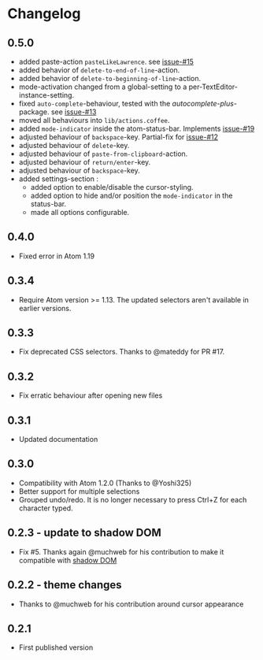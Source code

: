 # Changelog

## 0.5.0
- added paste-action `pasteLikeLawrence`. see [issue-#15](https://github.com/brunetton/atom-overtype-mode/issues/15)
- added behavior of `delete-to-end-of-line`-action.
- added behavior of `delete-to-beginning-of-line`-action.
- mode-activation changed from a global-setting to a per-TextEditor-instance-setting.
- fixed `auto-complete`-behaviour, tested with the *autocomplete-plus*-package. see [issue-#13](https://github.com/brunetton/atom-overtype-mode/issues/13)
- moved all behaviours into `lib/actions.coffee`.
- added `mode-indicator` inside the atom-status-bar. Implements [issue-#19](https://github.com/brunetton/atom-overtype-mode/issues/19)
- adjusted behaviour of `backspace`-key. Partial-fix for [issue-#12](https://github.com/brunetton/atom-overtype-mode/issues/12)
- adjusted behaviour of `delete`-key.
- adjusted behaviour of `paste-from-clipboard`-action.
- adjusted behaviour of `return/enter`-key.
- adjusted behaviour of `backspace`-key.
- added settings-section :
  - added option to enable/disable the cursor-styling.
  - added option to hide and/or position the `mode-indicator` in the status-bar.
  - made all options configurable.

## 0.4.0
- Fixed error in Atom 1.19

## 0.3.4
- Require Atom version >= 1.13. The updated selectors aren't available in earlier versions.

## 0.3.3
- Fix deprecated CSS selectors. Thanks to @mateddy for PR #17.

## 0.3.2
- Fix erratic behaviour after opening new files

## 0.3.1
- Updated documentation

## 0.3.0
- Compatibility with Atom 1.2.0 (Thanks to @Yoshi325)
- Better support for multiple selections
- Grouped undo/redo. It is no longer necessary to press Ctrl+Z for each character typed.

## 0.2.3 - update to shadow DOM
- Fix #5. Thanks again @muchweb for his contribution to make it compatible with [shadow DOM](https://atom.io/docs/latest/upgrading/upgrading-your-syntax-theme)

## 0.2.2 - theme changes
- Thanks to @muchweb for his contribution around cursor appearance

## 0.2.1
- First published version
